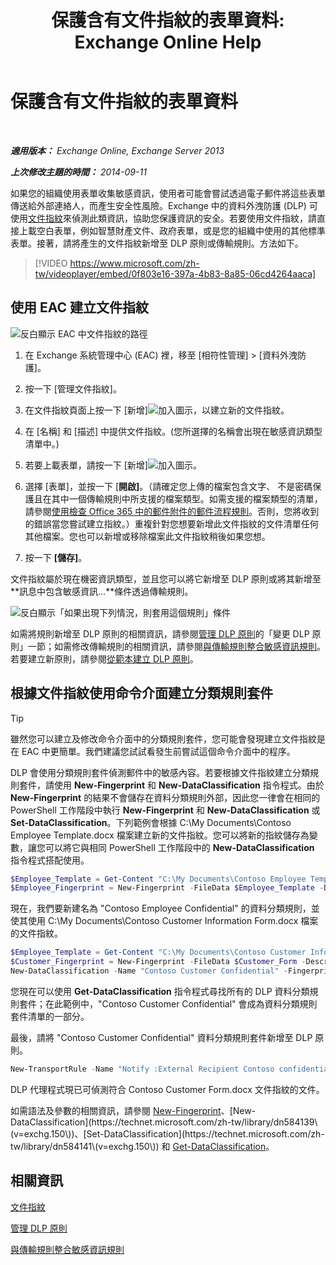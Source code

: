 ﻿---
title: '保護含有文件指紋的表單資料: Exchange Online Help'
TOCTitle: 保護含有文件指紋的表單資料
ms:assetid: 110c839b-7693-42f6-aa5d-58ce64f4c357
ms:mtpsurl: https://technet.microsoft.com/zh-tw/library/Dn635175(v=EXCHG.150)
ms:contentKeyID: 61204223
ms.date: 05/23/2018
mtps_version: v=EXCHG.150
ms.translationtype: MT
---

# 保護含有文件指紋的表單資料

 

_**適用版本：** Exchange Online, Exchange Server 2013_

_**上次修改主題的時間：** 2014-09-11_

如果您的組織使用表單收集敏感資訊，使用者可能會嘗試透過電子郵件將這些表單傳送給外部連絡人，而產生安全性風險。Exchange 中的資料外洩防護 (DLP) 可使用[文件指紋](overview-of-document-fingerprinting-in-exchange.md)來偵測此類資訊，協助您保護資訊的安全。若要使用文件指紋，請直接上載空白表單，例如智慧財產文件、政府表單，或是您的組織中使用的其他標準表單。接著，請將產生的文件指紋新增至 DLP 原則或傳輸規則。方法如下。

> [!VIDEO https://www.microsoft.com/zh-tw/videoplayer/embed/0f803e16-397a-4b83-8a85-06cd4264aaca]

## 使用 EAC 建立文件指紋

![反白顯示 EAC 中文件指紋的路徑](images/Dn635175.e8562ea7-40ba-4feb-adde-2e81f029fcda(EXCHG.150).png "反白顯示 EAC 中文件指紋的路徑")

1.  在 Exchange 系統管理中心 (EAC) 裡，移至 \[相符性管理\] \> \[資料外洩防護\]。

2.  按一下 \[管理文件指紋\]。

3.  在文件指紋頁面上按一下 \[新增\]![加入圖示](images/JJ218640.c1e75329-d6d7-4073-a27d-498590bbb558(EXCHG.150).gif "加入圖示")，以建立新的文件指紋。

4.  在 \[名稱\] 和 \[描述\] 中提供文件指紋。(您所選擇的名稱會出現在敏感資訊類型清單中。)

5.  若要上載表單，請按一下 \[新增\]![加入圖示](images/JJ218640.c1e75329-d6d7-4073-a27d-498590bbb558(EXCHG.150).gif "加入圖示")。

6.  選擇 \[表單\]，並按一下 \[**開啟\]**。（請確定您上傳的檔案包含文字、 不是密碼保護且在其中一個傳輸規則中所支援的檔案類型。如需支援的檔案類型的清單，請參閱[使用檢查 Office 365 中的郵件附件的郵件流程規則](https://technet.microsoft.com/zh-tw/library/jj919236\(v=exchg.150\))。否則，您將收到的錯誤當您嘗試建立指紋。）重複針對您想要新增此文件指紋的文件清單任何其他檔案。您也可以新增或移除檔案此文件指紋稍後如果您想。

7.  按一下 **\[儲存\]**。

文件指紋屬於現在機密資訊類型，並且您可以將它新增至 DLP 原則或將其新增至**訊息中包含敏感資訊...**條件透過傳輸規則。

![反白顯示「如果出現下列情況，則套用這個規則」條件](images/Dn635175.9355a513-a790-48eb-a61b-575ba2ecdfa6(EXCHG.150).png "反白顯示「如果出現下列情況，則套用這個規則」條件")

如需將規則新增至 DLP 原則的相關資訊，請參閱[管理 DLP 原則](manage-dlp-policies-exchange-2013-help.md)的「變更 DLP 原則」一節；如需修改傳輸規則的相關資訊，請參閱[與傳輸規則整合敏感資訊規則](integrating-sensitive-information-rules-with-transport-rules-exchange-2013-help.md)。若要建立新原則，請參閱[從範本建立 DLP 原則](how-to-new-dlp-data-loss-prevention-policy-template.md)。

## 根據文件指紋使用命令介面建立分類規則套件


> [!TIP]  
> 雖然您可以建立及修改命令介面中的分類規則套件，您可能會發現建立文件指紋是在 EAC 中更簡單。我們建議您試試看發生前嘗試這個命令介面中的程序。




DLP 會使用分類規則套件偵測郵件中的敏感內容。若要根據文件指紋建立分類規則套件，請使用 **New-Fingerprint** 和 **New-DataClassification** 指令程式。由於 **New-Fingerprint** 的結果不會儲存在資料分類規則外部，因此您一律會在相同的 PowerShell 工作階段中執行 **New-Fingerprint** 和 **New-DataClassification** 或 **Set-DataClassification**。下列範例會根據 C:\\My Documents\\Contoso Employee Template.docx 檔案建立新的文件指紋。您可以將新的指紋儲存為變數，讓您可以將它與相同 PowerShell 工作階段中的 **New-DataClassification** 指令程式搭配使用。

```powershell
$Employee_Template = Get-Content "C:\My Documents\Contoso Employee Template.docx" -Encoding byte
$Employee_Fingerprint = New-Fingerprint -FileData $Employee_Template -Description "Contoso Employee Template"
```

現在，我們要新建名為 "Contoso Employee Confidential" 的資料分類規則，並使其使用 C:\\My Documents\\Contoso Customer Information Form.docx 檔案的文件指紋。

```powershell
$Employee_Template = Get-Content "C:\My Documents\Contoso Customer Information Form.docx" -Encoding byte
$Customer_Fingerprint = New-Fingerprint -FileData $Customer_Form -Description "Contoso Customer Information Form"
New-DataClassification -Name "Contoso Customer Confidential" -Fingerprints $Customer_Fingerprint -Description "Message contains Contoso customer information." 
```

您現在可以使用 **Get-DataClassification** 指令程式尋找所有的 DLP 資料分類規則套件；在此範例中，"Contoso Customer Confidential" 會成為資料分類規則套件清單的一部分。

最後，請將 "Contoso Customer Confidential" 資料分類規則套件新增至 DLP 原則。

```powershell
New-TransportRule -Name "Notify :External Recipient Contoso confidential" -NotifySender NotifyOnly -Mode Enforce -SentToScope NotInOrganization -MessageContainsDataClassification @{Name=" Contoso Customer Confidential"}
```

DLP 代理程式現已可偵測符合 Contoso Customer Form.docx 文件指紋的文件。

如需語法及參數的相關資訊，請參閱 [New-Fingerprint](https://technet.microsoft.com/zh-tw/library/dn584142\(v=exchg.150\))、[New-DataClassification](https://technet.microsoft.com/zh-tw/library/dn584139\(v=exchg.150\))、[Set-DataClassification](https://technet.microsoft.com/zh-tw/library/dn584141\(v=exchg.150\)) 和 [Get-DataClassification](https://technet.microsoft.com/zh-tw/library/jj215720\(v=exchg.150\))。

## 相關資訊

[文件指紋](overview-of-document-fingerprinting-in-exchange.md)

[管理 DLP 原則](manage-dlp-policies-exchange-2013-help.md)

[與傳輸規則整合敏感資訊規則](integrating-sensitive-information-rules-with-transport-rules-exchange-2013-help.md)

